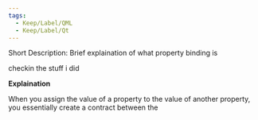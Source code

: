 ```yaml
---
tags:
  - Keep/Label/QML
  - Keep/Label/Qt
---
```


Short Description: 
   Brief explaination of what property binding is

checkin the stuff i did

__Explaination__

When you assign the value of a property to the value of another property, you essentially create a contract between the 